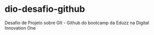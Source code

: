 # dio-desafio-github
Desafio de Projeto sobre GIt - Github do bootcamp da Eduzz na Digital Innovation One
